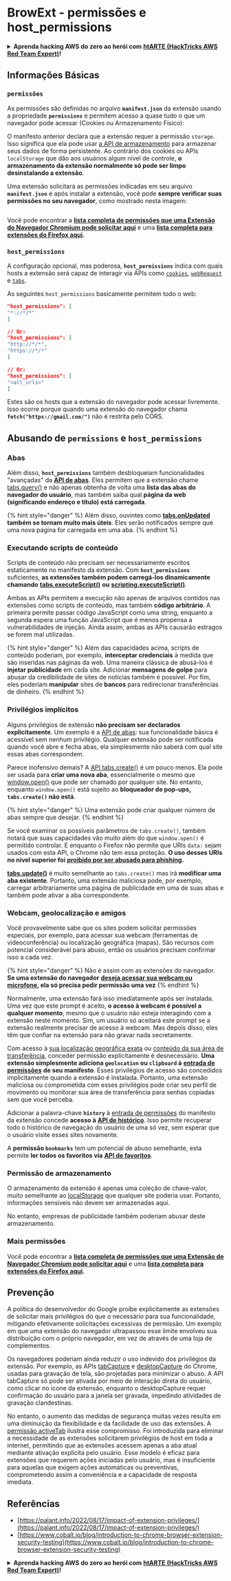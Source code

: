 # BrowExt - permissões e host_permissions

<details>

<summary><strong>Aprenda hacking AWS do zero ao herói com</strong> <a href="https://training.hacktricks.xyz/courses/arte"><strong>htARTE (HackTricks AWS Red Team Expert)</strong></a><strong>!</strong></summary>

Outras maneiras de apoiar o HackTricks:

* Se você deseja ver sua **empresa anunciada no HackTricks** ou **baixar o HackTricks em PDF** Confira os [**PLANOS DE ASSINATURA**](https://github.com/sponsors/carlospolop)!
* Adquira o [**swag oficial PEASS & HackTricks**](https://peass.creator-spring.com)
* Descubra [**A Família PEASS**](https://opensea.io/collection/the-peass-family), nossa coleção exclusiva de [**NFTs**](https://opensea.io/collection/the-peass-family)
* **Junte-se ao** 💬 [**grupo Discord**](https://discord.gg/hRep4RUj7f) ou ao [**grupo telegram**](https://t.me/peass) ou **siga-nos** no **Twitter** 🐦 [**@carlospolopm**](https://twitter.com/hacktricks\_live)**.**
* **Compartilhe seus truques de hacking enviando PRs para os** [**HackTricks**](https://github.com/carlospolop/hacktricks) e [**HackTricks Cloud**](https://github.com/carlospolop/hacktricks-cloud) repositórios do github.

</details>

## Informações Básicas

### **`permissões`**

As permissões são definidas no arquivo **`manifest.json`** da extensão usando a propriedade **`permissions`** e permitem acesso a quase tudo o que um navegador pode acessar (Cookies ou Armazenamento Físico):

O manifesto anterior declara que a extensão requer a permissão `storage`. Isso significa que ela pode usar [a API de armazenamento](https://developer.mozilla.org/en-US/docs/Mozilla/Add-ons/WebExtensions/API/storage) para armazenar seus dados de forma persistente. Ao contrário dos cookies ou APIs `localStorage` que dão aos usuários algum nível de controle, **o armazenamento da extensão normalmente só pode ser limpo desinstalando a extensão**.

Uma extensão solicitará as permissões indicadas em seu arquivo **`manifest.json`** e após instalar a extensão, você pode **sempre verificar suas permissões no seu navegador**, como mostrado nesta imagem:

<figure><img src="../../.gitbook/assets/image (2) (1) (1).png" alt=""><figcaption></figcaption></figure>

Você pode encontrar a [**lista completa de permissões que uma Extensão do Navegador Chromium pode solicitar aqui**](https://developer.chrome.com/docs/extensions/develop/concepts/declare-permissions#permissions) e uma [**lista completa para extensões do Firefox aqui**](https://developer.mozilla.org/en-US/docs/Mozilla/Add-ons/WebExtensions/manifest.json/permissions#api\_permissions)**.**

### `host_permissions`

A configuração opcional, mas poderosa, **`host_permissions`** indica com quais hosts a extensão será capaz de interagir via APIs como [`cookies`](https://developer.mozilla.org/en-US/docs/Mozilla/Add-ons/WebExtensions/API/cookies), [`webRequest`](https://developer.mozilla.org/en-US/docs/Mozilla/Add-ons/WebExtensions/API/webRequest) e [`tabs`](https://developer.mozilla.org/en-US/docs/Mozilla/Add-ons/WebExtensions/API/tabs).

As seguintes `host_permissions` basicamente permitem todo o web:
```json
"host_permissions": [
"*://*/*"
]

// Or:
"host_permissions": [
"http://*/*",
"https://*/*"
]

// Or:
"host_permissions": [
"<all_urls>"
]
```
Estes são os hosts que a extensão do navegador pode acessar livremente. Isso ocorre porque quando uma extensão do navegador chama **`fetch("https://gmail.com/")`** não é restrita pelo CORS.

## Abusando de `permissions` e `host_permissions`

### Abas

Além disso, **`host_permissions`** também desbloqueiam funcionalidades "avançadas" da [**API de abas**](https://developer.mozilla.org/en-US/docs/Mozilla/Add-ons/WebExtensions/API/tabs). Eles permitem que a extensão chame [tabs.query()](https://developer.mozilla.org/en-US/docs/Mozilla/Add-ons/WebExtensions/API/tabs/query) e não apenas obtenha de volta uma **lista das abas do navegador do usuário**, mas também saiba qual **página da web (significando endereço e título) está carregada**.

{% hint style="danger" %}
Além disso, ouvintes como [**tabs.onUpdated**](https://developer.mozilla.org/en-US/docs/Mozilla/Add-ons/WebExtensions/API/tabs/onUpdated) **também se tornam muito mais úteis**. Eles serão notificados sempre que uma nova página for carregada em uma aba.
{% endhint %}

### Executando scripts de conteúdo <a href="#running-content-scripts" id="running-content-scripts"></a>

Scripts de conteúdo não precisam ser necessariamente escritos estaticamente no manifesto da extensão. Com **`host_permissions`** suficientes, **as extensões também podem carregá-los dinamicamente chamando** [**tabs.executeScript()**](https://developer.mozilla.org/en-US/docs/Mozilla/Add-ons/WebExtensions/API/tabs/executeScript) **ou** [**scripting.executeScript()**](https://developer.mozilla.org/en-US/docs/Mozilla/Add-ons/WebExtensions/API/scripting/executeScript).

Ambas as APIs permitem a execução não apenas de arquivos contidos nas extensões como scripts de conteúdo, mas também **código arbitrário**. A primeira permite passar código JavaScript como uma string, enquanto a segunda espera uma função JavaScript que é menos propensa a vulnerabilidades de injeção. Ainda assim, ambas as APIs causarão estragos se forem mal utilizadas.

{% hint style="danger" %}
Além das capacidades acima, scripts de conteúdo poderiam, por exemplo, **interceptar credenciais** à medida que são inseridas nas páginas da web. Uma maneira clássica de abusá-los é **injetar publicidade** em cada site. Adicionar **mensagens de golpe** para abusar da credibilidade de sites de notícias também é possível. Por fim, eles poderiam **manipular** sites de **bancos** para redirecionar transferências de dinheiro.
{% endhint %}

### Privilégios implícitos <a href="#implicit-privileges" id="implicit-privileges"></a>

Alguns privilégios de extensão **não precisam ser declarados explicitamente**. Um exemplo é a [API de abas](https://developer.mozilla.org/en-US/docs/Mozilla/Add-ons/WebExtensions/API/tabs): sua funcionalidade básica é acessível sem nenhum privilégio. Qualquer extensão pode ser notificada quando você abre e fecha abas, ela simplesmente não saberá com qual site essas abas correspondem.

Parece inofensivo demais? A [API tabs.create()](https://developer.mozilla.org/en-US/docs/Mozilla/Add-ons/WebExtensions/API/tabs/create) é um pouco menos. Ela pode ser usada para **criar uma nova aba**, essencialmente o mesmo que [window.open()](https://developer.mozilla.org/en-US/docs/Web/API/Window/open) que pode ser chamado por qualquer site. No entanto, enquanto `window.open()` está sujeito ao **bloqueador de pop-ups, `tabs.create()` não está**.

{% hint style="danger" %}
Uma extensão pode criar qualquer número de abas sempre que desejar.
{% endhint %}

Se você examinar os possíveis parâmetros de `tabs.create()`, também notará que suas capacidades vão muito além do que `window.open()` é permitido controlar. E enquanto o Firefox não permite que URIs `data:` sejam usados com esta API, o Chrome não tem essa proteção. **O uso desses URIs no nível superior foi** [**proibido por ser abusado para phishing**](https://bugzilla.mozilla.org/show\_bug.cgi?id=1331351)**.**

[**tabs.update()**](https://developer.mozilla.org/en-US/docs/Mozilla/Add-ons/WebExtensions/API/tabs/update) é muito semelhante ao `tabs.create()` mas irá **modificar uma aba existente**. Portanto, uma extensão maliciosa pode, por exemplo, carregar arbitrariamente uma página de publicidade em uma de suas abas e também pode ativar a aba correspondente.

### Webcam, geolocalização e amigos <a href="#webcam-geolocation-and-friends" id="webcam-geolocation-and-friends"></a>

Você provavelmente sabe que os sites podem solicitar permissões especiais, por exemplo, para acessar sua webcam (ferramentas de videoconferência) ou localização geográfica (mapas). São recursos com potencial considerável para abuso, então os usuários precisam confirmar isso a cada vez.

{% hint style="danger" %}
Não é assim com as extensões do navegador. **Se uma extensão do navegador** [**deseja acessar sua webcam ou microfone**](https://developer.mozilla.org/en-US/docs/Web/API/MediaDevices/getUserMedia)**, ela só precisa pedir permissão uma vez**
{% endhint %}

Normalmente, uma extensão fará isso imediatamente após ser instalada. Uma vez que este prompt é aceito, **o acesso à webcam é possível a qualquer momento**, mesmo que o usuário não esteja interagindo com a extensão neste momento. Sim, um usuário só aceitará este prompt se a extensão realmente precisar de acesso à webcam. Mas depois disso, eles têm que confiar na extensão para não gravar nada secretamente.

Com acesso à [sua localização geográfica exata](https://developer.mozilla.org/en-US/docs/Web/API/Geolocation) ou [conteúdo da sua área de transferência](https://developer.mozilla.org/en-US/docs/Web/API/Clipboard\_API), conceder permissão explicitamente é desnecessário. **Uma extensão simplesmente adiciona `geolocation` ou `clipboard` à** [**entrada de permissões**](https://developer.mozilla.org/en-US/docs/Mozilla/Add-ons/WebExtensions/manifest.json/permissions) **de seu manifesto**. Esses privilégios de acesso são concedidos implicitamente quando a extensão é instalada. Portanto, uma extensão maliciosa ou comprometida com esses privilégios pode criar seu perfil de movimento ou monitorar sua área de transferência para senhas copiadas sem que você perceba.

Adicionar a palavra-chave **`history`** à [entrada de permissões](https://developer.mozilla.org/en-US/docs/Mozilla/Add-ons/WebExtensions/manifest.json/permissions) do manifesto da extensão concede **acesso à** [**API de histórico**](https://developer.mozilla.org/en-US/docs/Mozilla/Add-ons/WebExtensions/API/history). Isso permite recuperar todo o histórico de navegação do usuário de uma só vez, sem esperar que o usuário visite esses sites novamente.

A **permissão `bookmarks`** tem um potencial de abuso semelhante, esta permite **ler todos os favoritos via** [**API de favoritos**](https://developer.mozilla.org/en-US/docs/Mozilla/Add-ons/WebExtensions/API/bookmarks).

### Permissão de armazenamento <a href="#the-storage-permission" id="the-storage-permission"></a>

O armazenamento da extensão é apenas uma coleção de chave-valor, muito semelhante ao [localStorage](https://developer.mozilla.org/en-US/docs/Web/API/Window/localStorage) que qualquer site poderia usar. Portanto, informações sensíveis não devem ser armazenadas aqui.

No entanto, empresas de publicidade também poderiam abusar deste armazenamento.

### Mais permissões

Você pode encontrar a [**lista completa de permissões que uma Extensão de Navegador Chromium pode solicitar aqui**](https://developer.chrome.com/docs/extensions/develop/concepts/declare-permissions#permissions) e uma [**lista completa para extensões do Firefox aqui**](https://developer.mozilla.org/en-US/docs/Mozilla/Add-ons/WebExtensions/manifest.json/permissions#api\_permissions)**.**

## Prevenção <a href="#why-not-restrict-extension-privileges" id="why-not-restrict-extension-privileges"></a>

A política do desenvolvedor do Google proíbe explicitamente as extensões de solicitar mais privilégios do que o necessário para sua funcionalidade, mitigando efetivamente solicitações excessivas de permissão. Um exemplo em que uma extensão do navegador ultrapassou esse limite envolveu sua distribuição com o próprio navegador, em vez de através de uma loja de complementos.

Os navegadores poderiam ainda reduzir o uso indevido dos privilégios da extensão. Por exemplo, as APIs [tabCapture](https://developer.chrome.com/docs/extensions/reference/tabCapture/) e [desktopCapture](https://developer.chrome.com/docs/extensions/reference/desktopCapture/) do Chrome, usadas para gravação de tela, são projetadas para minimizar o abuso. A API tabCapture só pode ser ativada por meio de interação direta do usuário, como clicar no ícone da extensão, enquanto o desktopCapture requer confirmação do usuário para a janela ser gravada, impedindo atividades de gravação clandestinas.

No entanto, o aumento das medidas de segurança muitas vezes resulta em uma diminuição da flexibilidade e da facilidade de uso das extensões. A [permissão activeTab](https://developer.mozilla.org/en-US/docs/Mozilla/Add-ons/WebExtensions/manifest.json/permissions#activetab\_permission) ilustra esse compromisso. Foi introduzida para eliminar a necessidade de as extensões solicitarem privilégios de host em toda a internet, permitindo que as extensões acessem apenas a aba atual mediante ativação explícita pelo usuário. Esse modelo é eficaz para extensões que requerem ações iniciadas pelo usuário, mas é insuficiente para aquelas que exigem ações automáticas ou preventivas, comprometendo assim a conveniência e a capacidade de resposta imediata.
## **Referências**

* [https://palant.info/2022/08/17/impact-of-extension-privileges/](https://palant.info/2022/08/17/impact-of-extension-privileges/)
* [https://www.cobalt.io/blog/introduction-to-chrome-browser-extension-security-testing](https://www.cobalt.io/blog/introduction-to-chrome-browser-extension-security-testing)

<details>

<summary><strong>Aprenda hacking AWS do zero ao herói com</strong> <a href="https://training.hacktricks.xyz/courses/arte"><strong>htARTE (HackTricks AWS Red Team Expert)</strong></a><strong>!</strong></summary>

Outras formas de apoiar o HackTricks:

* Se você deseja ver sua **empresa anunciada no HackTricks** ou **baixar o HackTricks em PDF** Confira os [**PLANOS DE ASSINATURA**](https://github.com/sponsors/carlospolop)!
* Adquira o [**swag oficial do PEASS & HackTricks**](https://peass.creator-spring.com)
* Descubra [**A Família PEASS**](https://opensea.io/collection/the-peass-family), nossa coleção exclusiva de [**NFTs**](https://opensea.io/collection/the-peass-family)
* **Junte-se ao** 💬 [**grupo Discord**](https://discord.gg/hRep4RUj7f) ou ao [**grupo telegram**](https://t.me/peass) ou **siga-nos** no **Twitter** 🐦 [**@carlospolopm**](https://twitter.com/hacktricks\_live)**.**
* **Compartilhe seus truques de hacking enviando PRs para os** [**HackTricks**](https://github.com/carlospolop/hacktricks) e [**HackTricks Cloud**](https://github.com/carlospolop/hacktricks-cloud) repositórios do github.

</details>

